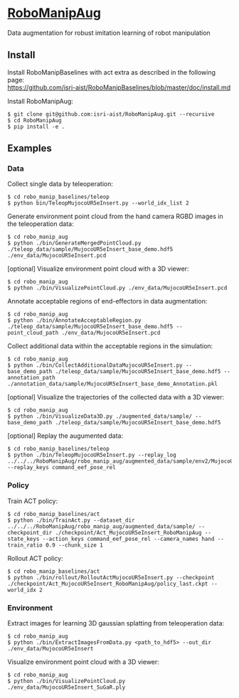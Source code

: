 # [RoboManipAug](https://github.com/isri-aist/RoboManipAug)
Data augmentation for robust imitation learning of robot manipulation

## Install
Install RoboManipBaselines with act extra as described in the following page:  
https://github.com/isri-aist/RoboManipBaselines/blob/master/doc/install.md

Install RoboManipAug:
```console
$ git clone git@github.com:isri-aist/RoboManipAug.git --recursive
$ cd RoboManipAug
$ pip install -e .
```

## Examples
### Data
Collect single data by teleoperation:
```console
$ cd robo_manip_baselines/teleop
$ python bin/TeleopMujocoUR5eInsert.py --world_idx_list 2
```

Generate environment point cloud from the hand camera RGBD images in the teleoperation data:
```console
$ cd robo_manip_aug
$ python ./bin/GenerateMergedPointCloud.py ./teleop_data/sample/MujocoUR5eInsert_base_demo.hdf5 ./env_data/MujocoUR5eInsert.pcd
```

[optional] Visualize environment point cloud with a 3D viewer:
```console
$ cd robo_manip_aug
$ python ./bin/VisualizePointCloud.py ./env_data/MujocoUR5eInsert.pcd
```

Annotate acceptable regions of end-effectors in data augmentation:
```console
$ cd robo_manip_aug
$ python ./bin/AnnotateAcceptableRegion.py ./teleop_data/sample/MujocoUR5eInsert_base_demo.hdf5 --point_cloud_path ./env_data/MujocoUR5eInsert.pcd
```

Collect additional data within the acceptable regions in the simulation:
```console
$ cd robo_manip_aug
$ python ./bin/CollectAdditionalDataMujocoUR5eInsert.py --base_demo_path ./teleop_data/sample/MujocoUR5eInsert_base_demo.hdf5 --annotation_path ./annotation_data/sample/MujocoUR5eInsert_base_demo_Annotation.pkl
```

[optional] Visualize the trajectories of the collected data with a 3D viewer:
```console
$ cd robo_manip_aug
$ python ./bin/VisualizeData3D.py ./augmented_data/sample/ --base_demo_path ./teleop_data/sample/MujocoUR5eInsert_base_demo.hdf5
```

[optional] Replay the augumented data:
```console
$ cd robo_manip_baselines/teleop
$ python ./bin/TeleopMujocoUR5eInsert.py --replay_log ../../../RoboManipAug/robo_manip_aug/augmented_data/sample/env2/MujocoUR5eInsert_base_demo_Augmented_000_00.hdf5 --replay_keys command_eef_pose_rel
```

### Policy
Train ACT policy:
```console
$ cd robo_manip_baselines/act
$ python ./bin/TrainAct.py --dataset_dir ../../../RoboManipAug/robo_manip_aug/augmented_data/sample/ --checkpoint_dir ./checkpoint/Act_MujocoUR5eInsert_RoboManipAug --state_keys --action_keys command_eef_pose_rel --camera_names hand --train_ratio 0.9 --chunk_size 1
```

Rollout ACT policy:
```console
$ cd robo_manip_baselines/act
$ python ./bin/rollout/RolloutActMujocoUR5eInsert.py --checkpoint ./checkpoint/Act_MujocoUR5eInsert_RoboManipAug/policy_last.ckpt --world_idx 2
```

### Environment
Extract images for learning 3D gaussian splatting from teleoperation data:
```console
$ cd robo_manip_aug
$ python ./bin/ExtractImagesFromData.py <path_to_hdf5> --out_dir ./env_data/MujocoUR5eInsert
```

Visualize environment point cloud with a 3D viewer:
```console
$ cd robo_manip_aug
$ python ./bin/VisualizePointCloud.py ./env_data/MujocoUR5eInsert_SuGaR.ply
```
